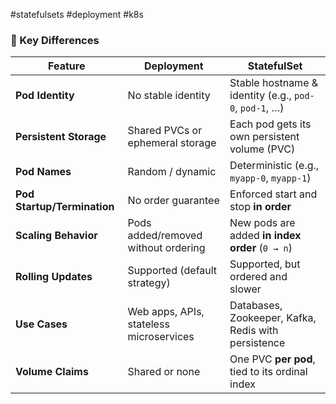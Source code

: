 #statefulsets #deployment #k8s 

### 🔑 Key Differences

|Feature|**Deployment**|**StatefulSet**|
|---|---|---|
|**Pod Identity**|No stable identity|Stable hostname & identity (e.g., `pod-0`, `pod-1`, …)|
|**Persistent Storage**|Shared PVCs or ephemeral storage|Each pod gets its own persistent volume (PVC)|
|**Pod Names**|Random / dynamic|Deterministic (e.g., `myapp-0`, `myapp-1`)|
|**Pod Startup/Termination**|No order guarantee|Enforced start and stop **in order**|
|**Scaling Behavior**|Pods added/removed without ordering|New pods are added **in index order** (`0 → n`)|
|**Rolling Updates**|Supported (default strategy)|Supported, but ordered and slower|
|**Use Cases**|Web apps, APIs, stateless microservices|Databases, Zookeeper, Kafka, Redis with persistence|
|**Volume Claims**|Shared or none|One PVC **per pod**, tied to its ordinal index|